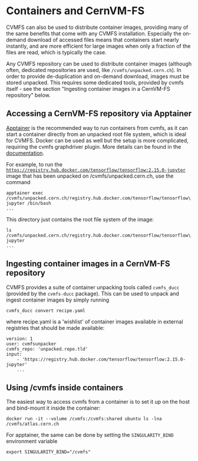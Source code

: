 # Containers and CernVM-FS

CVMFS can also be used to distribute container images, providing many of the same benefits that come with any CVMFS installation. Especially the on-demand download of accessed files means that containers start nearly instantly, and are more efficient for large images when only a fraction of the files are read, which is typically the case.

Any CVMFS repository can be used to distribute container images (although often, dedicated repositories are used, like `/cvmfs/unpacked.cern.ch`). In order to provide de-duplication and on-demand download, images must be stored unpacked. This requires some dedicated tools, provided by cvmfs itself - see the section "Ingesting container images in a CernVM-FS repository" below.

## Accessing a CernVM-FS repository via Apptainer

[Apptainer](https://apptainer.org/) is the recommended way to run containers from cvmfs, as it can start a container directly from an unpacked root file system, which is ideal for CVMFS.
Docker can be used as well but the setup is more complicated, requiring the cvmfs graphdriver plugin. More details can be found in the [documentation](https://cvmfs.readthedocs.io/en/stable/cpt-graphdriver.html).

For example, to run the [`https://registry.hub.docker.com/tensorflow/tensorflow:2.15.0-jupyter`](https://hub.docker.com/layers/tensorflow/tensorflow/2.15.0-jupyter/images/sha256-3bf17d6d5f2ed968543238936cca0725ca664d24729c537778b1333a315036d7?context=explore) image that has been unpacked on /cvmfs/unpacked.cern.ch, use the command

```
apptainer exec /cvmfs/unpacked.cern.ch/registry.hub.docker.com/tensorflow/tensorflow\:2.15.0-jupyter /bin/bash
...
```

This directory just contains the root file system of the image:

```
ls /cvmfs/unpacked.cern.ch/registry.hub.docker.com/tensorflow/tensorflow\:2.15.0-jupyter
...
```



## Ingesting container images in a CernVM-FS repository

CVMFS provides a suite of container unpacking tools called `cvmfs_ducc` (provided by the `cvmfs-ducc` package). This can be used to unpack and ingest container images by simply running

```
cvmfs_ducc convert recipe.yaml 
```
where recipe.yaml is a 'wishlist' of container images available in external registries that should be made available:

```
version: 1
user: cvmfsunpacker
cvmfs_repo: 'unpacked.repo.tld'
input:
    - 'https://registry.hub.docker.com/tensorflow/tensorflow:2.15.0-jupyter'
    ...
```


## Using /cvmfs inside containers

The easiest way to access cvmfs from a container is to set it up on the host and bind-mount it inside the container:

```
docker run -it --volume /cvmfs:/cvmfs:shared ubuntu ls -lna /cvmfs/atlas.cern.ch
```

For apptainer, the same can be done by setting the `SINGULARITY_BIND` environment variable 

```
export SINGULARITY_BIND="/cvmfs"
```
